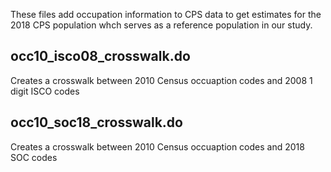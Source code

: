 
These files add occupation information to CPS data to get estimates for the 2018 CPS population whch serves as a reference population in our study. 

## occ10_isco08_crosswalk.do
Creates a crosswalk between 2010 Census occuaption codes and 2008 1 digit ISCO codes

## occ10_soc18_crosswalk.do
Creates a crosswalk between 2010 Census occuaption codes and 2018 SOC codes
